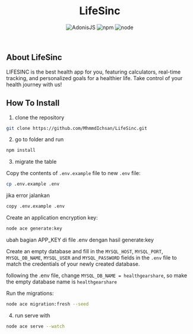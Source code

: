 <h1 align="center">LifeSinc</h1>
<p align="center"> 
  <img src="https://img.shields.io/badge/AdonisJS-^v6.9.0-green" alt="AdonisJS">
  <img src="https://img.shields.io/badge/npm-v9.8.1-red" alt="npm">
  <img src="https://img.shields.io/badge/node-vv21.6.2-blue" alt="node">
</p>
<br>

## About LifeSinc

<p>LIFESINC is the best health app for you, featuring calculators, real-time tracking, and personalized goals for a healthier life. Take control of your health journey with us!</p>

## How To Install 

1. clone the repository

```bash
git clone https://github.com/MhmmdIchsan/LifeSinc.git
```

2. go to folder and run

```bash
npm install
```

3. migrate the table

Copy the contents of `.env.example` file to new `.env` file:

```sh
cp .env.example .env
```

jika error jalankan

```sh
copy .env.example .env
```

Create an application encryption key:

```sh
node ace generate:key
```

ubah bagian APP_KEY di file .env dengan hasil generate:key

Create an empty database and fill in the `MYSQL_HOST`, `MYSQL_PORT`, `MYSQL_DB_NAME`, `MYSQL_USER` and `MYSQL_PASSWORD` fields in the `.env` file to match the credentials of your newly created database.

following the .env file, change `MYSQL_DB_NAME = healthgearshare`, so make the empty database name is `healthgearshare`

Run the migrations:

```sh
node ace migration:fresh --seed
```

4. run serve with

```bash
node ace serve --watch
```
